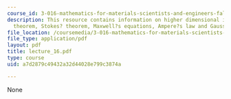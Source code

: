 ```yaml
---
course_id: 3-016-mathematics-for-materials-scientists-and-engineers-fall-2005
description: This resource contains information on higher dimensional integrals, divergence
  theorem, Stokes? theorem, Maxwell?s equations, Ampere?s law and Gauss? law.
file_location: /coursemedia/3-016-mathematics-for-materials-scientists-and-engineers-fall-2005/a7d2879c49432a32d44028e799c3874a_lecture_16.pdf
file_type: application/pdf
layout: pdf
title: lecture_16.pdf
type: course
uid: a7d2879c49432a32d44028e799c3874a

---
```

None
